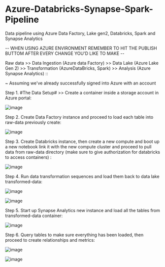 # Azure-Databricks-Synapse-Spark-Pipeline
Data pipeline using Azure Data Factory, Lake gen2, Databricks, Spark and Synapse Analytics

 -- WHEN USING AZURE ENVIRONMENT REMEMBER TO HIT THE PUBLISH BUTTOM AFTER EVERY CHANGE YOU'D LIKE TO MAKE -- 


Raw data >> Data Ingestion (Azure data Factory) >> Data Lake (Azure Lake Gen 2) >> Transformation (AzureDataBricks, Spark) >> Analysis (Azure Synapse Analytics) ::

~ Assuming we've already successfully signed into Azure with an account

Step 1. #The Data Setup#  >>  Create a container inside a storage account in Azure portal:

![image](https://github.com/EduAFernandes/Azure-Databricks-Synapse-Spark-Pipeline/assets/78389579/91fbf664-330b-4eaf-a4ff-eb7bd172eaee)


Step 2. Create Data Factory instance and proceed to load each table into raw-data previously create:

![image](https://github.com/EduAFernandes/Azure-Databricks-Synapse-Spark-Pipeline/assets/78389579/c813b0f9-3352-49e9-b784-c2507548fe9b)

Step 3. Create Databricks instance, then create a new compute and boot up a new notebook link it with the new compute cluster and proceed to pull data from raw-data directory (make sure to give authorization for databricks to access containers) :

![image](https://github.com/EduAFernandes/Azure-Databricks-Synapse-Spark-Pipeline/assets/78389579/1efba0bf-3bc3-4efc-8579-4fa73af670ba)



Step 4. Run data transformation sequences and load them back to data lake transformed-data:

![image](https://github.com/EduAFernandes/Azure-Databricks-Synapse-Spark-Pipeline/assets/78389579/83e6c713-2fb5-447e-8a5a-1b027267dc21)

![image](https://github.com/EduAFernandes/Azure-Databricks-Synapse-Spark-Pipeline/assets/78389579/3d74be32-3c70-444b-80f3-90f718fedef7)



Step 5. Start up Synapse Analytics new instance and load all the tables from transformed-data container:

![image](https://github.com/EduAFernandes/Azure-Databricks-Synapse-Spark-Pipeline/assets/78389579/0c0e69c4-603e-473f-ae4a-7820a77c4fea)


Step 6. Query tables to make sure everything has been loaded, then proceed to create relationships and metrics:

![image](https://github.com/EduAFernandes/Azure-Databricks-Synapse-Spark-Pipeline/assets/78389579/5d654abf-0029-4a78-b570-70f2e1795b87)

![image](https://github.com/EduAFernandes/Azure-Databricks-Synapse-Spark-Pipeline/assets/78389579/73d3d1be-ffc7-43b6-a871-8900e05723c6)







